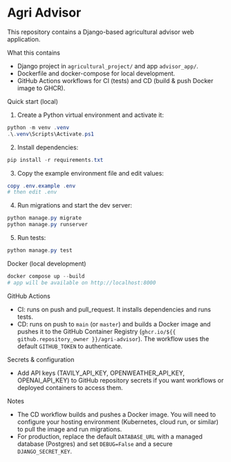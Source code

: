 # Agri Advisor

This repository contains a Django-based agricultural advisor web application.

What this contains
- Django project in `agricultural_project/` and app `advisor_app/`.
- Dockerfile and docker-compose for local development.
- GitHub Actions workflows for CI (tests) and CD (build & push Docker image to GHCR).

Quick start (local)

1. Create a Python virtual environment and activate it:

```powershell
python -m venv .venv
.\.venv\Scripts\Activate.ps1
```

2. Install dependencies:

```powershell
pip install -r requirements.txt
```

3. Copy the example environment file and edit values:

```powershell
copy .env.example .env
# then edit .env
```

4. Run migrations and start the dev server:

```powershell
python manage.py migrate
python manage.py runserver
```

5. Run tests:

```powershell
python manage.py test
```

Docker (local development)

```powershell
docker compose up --build
# app will be available on http://localhost:8000
```

GitHub Actions

- CI: runs on push and pull_request. It installs dependencies and runs tests.
- CD: runs on push to `main` (or `master`) and builds a Docker image and pushes it to the GitHub Container Registry (`ghcr.io/${{ github.repository_owner }}/agri-advisor`). The workflow uses the default `GITHUB_TOKEN` to authenticate.

Secrets & configuration

- Add API keys (TAVILY_API_KEY, OPENWEATHER_API_KEY, OPENAI_API_KEY) to GitHub repository secrets if you want workflows or deployed containers to access them.

Notes

- The CD workflow builds and pushes a Docker image. You will need to configure your hosting environment (Kubernetes, cloud run, or similar) to pull the image and run migrations.
- For production, replace the default `DATABASE_URL` with a managed database (Postgres) and set `DEBUG=False` and a secure `DJANGO_SECRET_KEY`.

